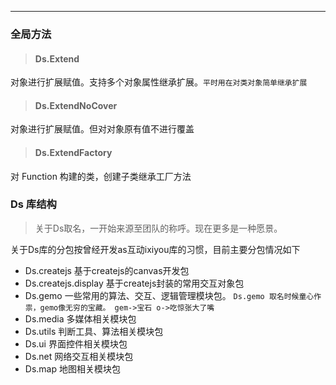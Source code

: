 ---
### 全局方法

> #### Ds.Extend

对象进行扩展赋值。支持多个对象属性继承扩展。`平时用在对类对象简单继承扩展`

> #### Ds.ExtendNoCover

对象进行扩展赋值。但对对象原有值不进行覆盖

> #### Ds.ExtendFactory

对 Function 构建的类，创建子类继承工厂方法

### Ds 库结构
> 关于Ds取名，一开始来源至团队的称呼。现在更多是一种愿景。

关于Ds库的分包按曾经开发as互动ixiyou库的习惯，目前主要分包情况如下

- Ds.createjs 基于createjs的canvas开发包
- Ds.createjs.display  基于createjs封装的常用交互对象包
- Ds.gemo 一些常用的算法、交互、逻辑管理模块包。
`Ds.gemo 取名时候童心作祟，gemo像无穷的宝藏。 gem->宝石 o->吃惊张大了嘴`
- Ds.media 多媒体相关模块包
- Ds.utils 判断工具、算法相关模块包
- Ds.ui 界面控件相关模块包
- Ds.net 网络交互相关模块包
- Ds.map 地图相关模块包
